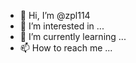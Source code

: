 - 👋 Hi, I’m @zpl114
- 👀 I’m interested in ...
- 🌱 I’m currently learning ...
- 📫 How to reach me ...

<!---
zpl114/zpl114 is a ✨ special ✨ repository because its `README.md` (this file) appears on your GitHub profile.
You can click the Preview link to take a look at your changes.
--->
